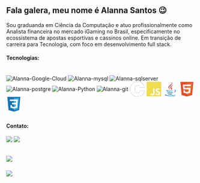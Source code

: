 ## Fala galera, meu nome é Alanna Santos 😉

Sou graduanda em Ciência da Computação e atuo profissionalmente como Analista financeira no mercado iGaming no Brasil, especificamente no ecossistema de apostas esportivas e cassinos online.
Em transição de carreira para Tecnologia, com foco em desenvolvimento full stack.


#### Tecnologias:
<div style="display: inline_block"><br>
  <img align="center" alt="Alanna-Google-Cloud" height="40" width="40" src="https://cdn.jsdelivr.net/gh/devicons/devicon/icons/googlecloud/googlecloud-original.svg">
   <img align="center" alt="Alanna-mysql" height="40" width="40" src="https://cdn.jsdelivr.net/gh/devicons/devicon/icons/mysql/mysql-original.svg">
  <img align="center" alt="Alanna-sqlserver" height="40" width="40" src="https://cdn.jsdelivr.net/gh/devicons/devicon/icons/microsoftsqlserver/microsoftsqlserver-plain.svg">
  <img align="center" alt="Alanna-postgre" height="40" width="40" src="https://cdn.jsdelivr.net/gh/devicons/devicon/icons/postgresql/postgresql-original.svg">
  <img align="center" alt="Alanna-Python" height="40" width="40" src="https://cdn.jsdelivr.net/gh/devicons/devicon/icons/python/python-original.svg">
  <img align="center" alt="Alanna-git" height="40" width="40" src="https://www.stickersdevs.com.br/wp-content/uploads/2015/03/git-stickers-adesivo-600x600.png"> 
  <img align="center" alt="Alanna-c" height="40" width="40" src="https://github.com/devicons/devicon/blob/master/icons/c/c-line.svg"> 
  <img align="center" alt="Alanna-javascript" height="40" width="40" src="https://raw.githubusercontent.com/devicons/devicon/master/icons/javascript/javascript-plain.svg"> 
  <img align="center" alt="Alanna-java" height="40" width="40" src="https://github.com/devicons/devicon/blob/master/icons/java/java-original.svg"> 
 <img align="center" alt="Alanna-html" height="40" width="40" src="https://raw.githubusercontent.com/devicons/devicon/master/icons/html5/html5-original.svg"> 
 <img align="center" alt="Alanna-css" height="40" width="40" src="https://raw.githubusercontent.com/devicons/devicon/master/icons/css3/css3-original.svg">

 </div>
 
##
#### Contato:
<div> 
 <a href="https://www.linkedin.com/in/alanna-santos-8b6790283" target="_blank"><img src="https://img.shields.io/badge/-LinkedIn-%230077B5?style=for-the-badge&logo=linkedin&logoColor=white" target="_blank"></a> 
<a href = "mailto:alannacom2n@gmail.com"><img src="https://img.shields.io/badge/Gmail-D14836?style=for-the-badge&logo=gmail&logoColor=white" target="_blank"></a>
 
</div>

![](https://github-readme-stats.vercel.app/api/top-langs/?username=alannasant0s&theme=dark&hide_border=false&include_all_commits=true&count_private=false&layout=compact)
---
  
![](https://komarev.com/ghpvc/?username=alannasant0s&color=lightgrey)

